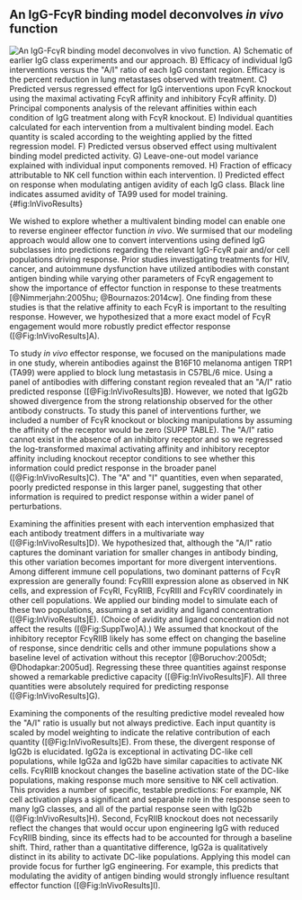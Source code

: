 ## An IgG-FcγR binding model deconvolves *in vivo* function

![**An IgG-FcγR binding model deconvolves *in vivo* function.** A) Schematic of earlier IgG class experiments and our approach. B) Efficacy of individual IgG interventions versus the "A/I" ratio of each IgG constant region. Efficacy is the percent reduction in lung metastases observed with treatment. C) Predicted versus regressed effect for IgG interventions upon FcγR knockout using the maximal activating FcγR affinity and inhibitory FcγR affinity. D) Principal components analysis of the relevant affinities within each condition of IgG treatment along with FcγR knockout. E) Individual quantities calculated for each intervention from a multivalent binding model. Each quantity is scaled according to the weighting applied by the fitted regression model. F) Predicted versus observed effect using multivalent binding model predicted activity. G) Leave-one-out model variance explained with individual input components removed. H) Fraction of efficacy attributable to NK cell function within each intervention. I) Predicted effect on response when modulating antigen avidity of each IgG class. Black line indicates assumed avidity of TA99 used for model training.](./Figures/Figure4.svg){#fig:InVivoResults}

We wished to explore whether a multivalent binding model can enable one to reverse engineer effector function *in vivo*. We surmised that our modeling approach would allow one to convert interventions using defined IgG subclasses into predictions regarding the relevant IgG-FcγR pair and/or cell populations driving response. Prior studies investigating treatments for HIV, cancer, and autoimmune dysfunction have utilized antibodies with constant antigen binding while varying other parameters of FcγR engagement to show the importance of effector function in response to these treatments [@Nimmerjahn:2005hu; @Bournazos:2014cw]. One finding from these studies is that the relative affinity to each FcγR is important to the resulting response. However, we hypothesized that a more exact model of FcγR engagement would more robustly predict effector response ([@Fig:InVivoResults]A).

To study *in vivo* effector response, we focused on the manipulations made in one study, wherein antibodies against the B16F10 melanoma antigen TRP1 (TA99) were applied to block lung metastasis in C57BL/6 mice. Using a panel of antibodies with differing constant region revealed that an "A/I" ratio predicted response ([@Fig:InVivoResults]B). However, we noted that IgG2b showed divergence from the strong relationship observed for the other antibody constructs. To study this panel of interventions further, we included a number of FcγR knockout or blocking manipulations by assuming the affinity of the receptor would be zero (SUPP TABLE). The "A/I" ratio cannot exist in the absence of an inhibitory receptor and so we regressed the log-transformed maximal activating affinity and inhibitory receptor affinity including knockout receptor conditions to see whether this information could predict response in the broader panel ([@Fig:InVivoResults]C). The "A" and "I" quantities, even when separated, poorly predicted response in this larger panel, suggesting that other information is required to predict response within a wider panel of perturbations.

Examining the affinities present with each intervention emphasized that each antibody treatment differs in a multivariate way ([@Fig:InVivoResults]D). We hypothesized that, although the "A/I" ratio captures the dominant variation for smaller changes in antibody binding, this other variation becomes important for more divergent interventions. Among different immune cell populations, two dominant patterns of FcγR expression are generally found: FcγRIII expression alone as observed in NK cells, and expression of FcγRI, FcγRIIB, FcγRIII and FcγRIV coordinately in other cell populations. We applied our binding model to simulate each of these two populations, assuming a set avidity and ligand concentration ([@Fig:InVivoResults]E). (Choice of avidity and ligand concentration did not affect the results ([@Fig:SuppTwo]A).) We assumed that knockout of the inhibitory receptor FcγRIIB likely has some effect on changing the baseline of response, since dendritic cells and other immune populations show a baseline level of activation without this receptor [@Boruchov:2005dt; @Dhodapkar:2005ud]. Regressing these three quantities against response showed a remarkable predictive capacity ([@Fig:InVivoResults]F). All three quantities were absolutely required for predicting response ([@Fig:InVivoResults]G).

Examining the components of the resulting predictive model revealed how the "A/I" ratio is usually but not always predictive. Each input quantity is scaled by model weighting to indicate the relative contribution of each quantity ([@Fig:InVivoResults]E). From these, the divergent response of IgG2b is elucidated. IgG2a is exceptional in activating DC-like cell populations, while IgG2a and IgG2b have similar capacities to activate NK cells. FcγRIIB knockout changes the baseline activation state of the DC-like populations, making response much more sensitive to NK cell activation. This provides a number of specific, testable predictions: For example, NK cell activation plays a significant and separable role in the response seen to many IgG classes, and all of the partial response seen with IgG2b ([@Fig:InVivoResults]H). Second, FcγRIIB knockout does not necessarily reflect the changes that would occur upon engineering IgG with reduced FcγRIIB binding, since its effects had to be accounted for through a baseline shift. Third, rather than a quantitative difference, IgG2a is qualitatively distinct in its ability to activate DC-like populations. Applying this model can provide focus for further IgG engineering. For example, this predicts that modulating the avidity of antigen binding would strongly influence resultant effector function ([@Fig:InVivoResults]I).
